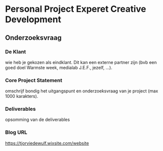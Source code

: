 # Personal Project Experet Creative Development

## Onderzoeksvraag

### De Klant
wie heb je gekozen als eindklant. Dit kan een externe partner zijn (bvb een goed doel Warmste week, medialab J.E.F., jezelf, ...).

### Core Project Statement
omschrijf bondig het uitgangspunt en onderzoeksvraag van je project (max 1000 karakters).

### Deliverables
opsomming van de deliverables

### Blog URL
https://tjorviedewulf.wixsite.com/website
